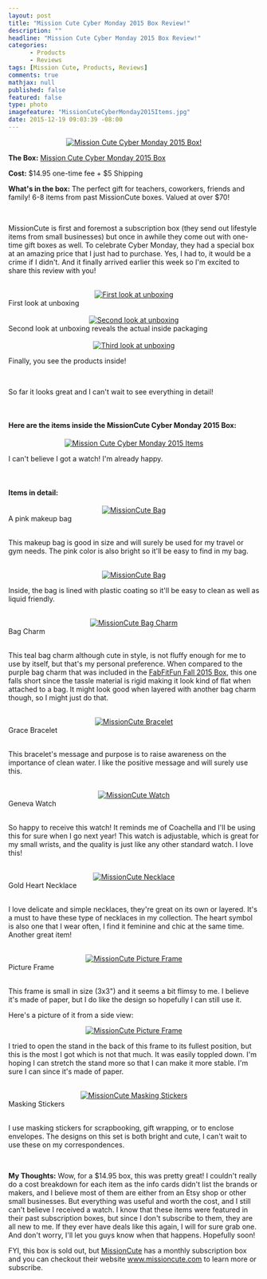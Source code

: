 ```yaml
---
layout: post
title: "Mission Cute Cyber Monday 2015 Box Review!"
description: ""
headline: "Mission Cute Cyber Monday 2015 Box Review!"
categories: 
      - Products
      - Reviews
tags: [Mission Cute, Products, Reviews]
comments: true
mathjax: null
published: false
featured: false
type: photo
imagefeature: "MissionCuteCyberMonday2015Items.jpg"
date: 2015-12-19 09:03:39 -08:00
---
```


<center><a href="http://shop.pe/bXki9" target="_blank">
<img src="/images/MissionCuteCyberMonday2015Package.jpg" border="0" style="border:none;max-width:100%;" alt="Mission Cute Cyber Monday 2015 Box!" />
</a></center>

<p><b>The Box:</b> <a href="http://shop.pe/bXki9" target="_blank">Mission Cute Cyber Monday 2015 Box</a></p>
<p><b>Cost:</b> $14.95 one-time fee + $5 Shipping</p>
<p><b>What's in the box:</b> The perfect gift for teachers, coworkers, friends and family! 6-8 items from past MissionCute boxes. Valued at over $70!</p>
<br>

<p>MissionCute is first and foremost a subscription box (they send out lifestyle items from small businesses) but once in awhile they come out with one-time gift boxes as well. To celebrate Cyber Monday, they had a special box at an amazing price that I just had to purchase. Yes, I had to, it would be a crime if I didn't. And it finally arrived earlier this week so I'm excited to share this review with you!</p>
<br>

<center><a href="http://shop.pe/bXki9" target="_blank">
<img src="/images/MissionCuteCyberMonday2015OpenBox.jpg" border="0" style="border:none;max-width:100%;" alt="First look at unboxing" />
</a></center>
<figcaption>First look at unboxing</figcaption> 
<br>

<center><a href="http://shop.pe/bXki9" target="_blank">
<img src="/images/MissionCuteCyberMonday2015OpenBox2.jpg" border="0" style="border:none;max-width:100%;" alt="Second look at unboxing" />
</a></center>
<figcaption>Second look at unboxing reveals the actual inside packaging</figcaption> 
<br>

<center><a href="http://shop.pe/bXki9" target="_blank">
<img src="/images/MissionCuteCyberMonday2015OpenBox3.jpg" border="0" style="border:none;max-width:100%;" alt="Third look at unboxing" />
</a></center>
<p>Finally, you see the products inside!</p>
<br>

<p>So far it looks great and I can't wait to see everything in detail!</p>

<br>

<H4>Here are the items inside the MissionCute Cyber Monday 2015 Box:</H4>

<center><a href="http://shop.pe/bXki9" target="_blank">
<img src="/images/MissionCuteCyberMonday2015Items.jpg" border="0" style="border:none;max-width:100%;" alt="Mission Cute Cyber Monday 2015 Items" />
</a></center>

<p>I can't believe I got a watch! I'm already happy.</p>

<br>

<H4>Items in detail:</H4>

<center><a href="http://shop.pe/bXki9" target="_blank">
<img src="/images/MissionCuteCyberMonday2015Bag.jpg" border="0" style="border:none;max-width:100%;" alt="MissionCute Bag" />
</a></center>
<figcaption>A pink makeup bag</figcaption>

<br>

<p>This makeup bag is good in size and will surely be used for my travel or gym needs. The pink color is also bright so it'll be easy to find in my bag.</p>

<br>

<center><a href="http://shop.pe/bXki9" target="_blank">
<img src="/images/MissionCuteCyberMonday2015Bag2.jpg" border="0" style="border:none;max-width:100%;" alt="MissionCute Bag" />
</a></center>

<p>Inside, the bag is lined with plastic coating so it'll be easy to clean as well as liquid friendly.</p>

<br>

<center><a href="http://shop.pe/bXki9" target="_blank">
<img src="/images/MissionCuteCyberMonday2015BagCharm.jpg" border="0" style="border:none;max-width:100%;" alt="MissionCute Bag Charm" />
</a></center>
<figcaption>Bag Charm</figcaption>

<br>

<p>This teal bag charm although cute in style, is not fluffy enough for me to use by itself, but that's my personal preference. When compared to the purple bag charm that was included in the <a href="http://whatsupmailbox.com/subscriptions/reviews/FabFitFun-Subscription-Box-Fall-2015-Review-Coupon/" target="_blank">FabFitFun Fall 2015 Box</a>, this one falls short since the tassle material is rigid making it look kind of flat when attached to a bag. It might look good when layered with another bag charm though, so I might just do that.</p>

<br>

<center><a href="http://shop.pe/bXki9" target="_blank">
<img src="/images/MissionCuteCyberMonday2015GraceBracelet.jpg" border="0" style="border:none;max-width:100%;" alt="MissionCute Bracelet" />
</a></center>
<figcaption>Grace Bracelet</figcaption>

<br>

<p>This bracelet's message and purpose is to raise awareness on the importance of clean water. I like the positive message and will surely use this.</p>

<br>

<center><a href="http://shop.pe/bXki9" target="_blank">
<img src="/images/MissionCuteCyberMonday2015Watch.jpg" border="0" style="border:none;max-width:100%;" alt="MissionCute Watch" />
</a></center>
<figcaption>Geneva Watch</figcaption>

<br>

<p>So happy to receive this watch! It reminds me of Coachella and I'll be using this for sure when I go next year! This watch is adjustable, which is great for my small wrists, and the quality is just like any other standard watch. I love this!</p>

<br>

<center><a href="http://shop.pe/bXki9" target="_blank">
<img src="/images/MissionCuteCyberMonday2015Necklace.jpg" border="0" style="border:none;max-width:100%;" alt="MissionCute Necklace" />
</a></center>
<figcaption>Gold Heart Necklace</figcaption>

<br>

<p>I love delicate and simple necklaces, they're great on its own or layered. It's a must to have these type of necklaces in my collection. The heart symbol is also one that I wear often, I find it feminine and chic at the same time. Another great item!</p>

<br>

<center><a href="http://shop.pe/bXki9" target="_blank">
<img src="/images/MissionCuteCyberMonday2015PictureFrame.jpg" border="0" style="border:none;max-width:100%;" alt="MissionCute Picture Frame" />
</a></center>
<figcaption>Picture Frame</figcaption>

<br>

<p>This frame is small in size (3x3") and it seems a bit flimsy to me. I believe it's made of paper, but I do like the design so hopefully I can still use it.</p>

<p>Here's a picture of it from a side view:</p>
<center><a href="http://shop.pe/bXki9" target="_blank">
<img src="/images/MissionCuteCyberMonday2015PictureFrame2.jpg" border="0" style="border:none;max-width:100%;" alt="MissionCute Picture Frame" />
</a></center>

<p>I tried to open the stand in the back of this frame to its fullest position, but this is the most I got which is not that much. It was easily toppled down. I'm hoping I can stretch the stand more so that I can make it more stable. I'm sure I can since it's made of paper.</p>

<br>

<center><a href="http://shop.pe/bXki9" target="_blank">
<img src="/images/MissionCuteCyberMonday2015MaskingStickers.jpg" border="0" style="border:none;max-width:100%;" alt="MissionCute Masking Stickers" />
</a></center>
<figcaption>Masking Stickers</figcaption>

<br>

<p>I use masking stickers for scrapbooking, gift wrapping, or to enclose envelopes. The designs on this set is both bright and cute, I can't wait to use these on my correspondences.</p>

<br>

<p><i class="icon-exclamation-sign"></i><b> My Thoughts:</b> Wow, for a $14.95 box, this was pretty great! I couldn't really do a cost breakdown for each item as the info cards didn't list the brands or makers, and I believe most of them are either from an Etsy shop or other small businesses. But everything was useful and worth the cost, and I still can't believe I received a watch. I know that these items were featured in their past subscription boxes, but since I don't subscribe to them, they are all new to me. If they ever have deals like this again, I will for sure grab one. And don't worry, I'll let you guys know when that happens. Hopefully soon!</p>

<p>FYI, this box is sold out, but <a href="http://shop.pe/bXki9" target="_blank">MissionCute</a> has a monthly subscription box and you can checkout their website <a href="http://shop.pe/bXki9" target="_blank">www.missioncute.com</a> to learn more or subscribe.</p>
<br>
